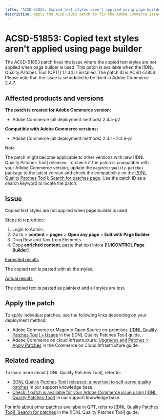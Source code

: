 ```yaml
---
title: "ACSD-51853: Copied text styles aren't applied using page builder"
description: Apply the ACSD-51853 patch to fix the Adobe Commerce issue where the copied text styles are not applied when page builder is used.
---
```

# ACSD-51853: Copied text styles aren't applied using page builder

The ACSD-51853 patch fixes the issue where the copied text styles are not applied when page builder is used. This patch is available when the [!DNL Quality Patches Tool (QPT)] 1.1.34 is installed. The patch ID is ACSD-51853. Please note that the issue is scheduled to be fixed in Adobe Commerce 2.4.7.

## Affected products and versions

**The patch is created for Adobe Commerce version:**

* Adobe Commerce (all deployment methods) 2.4.5-p2

**Compatible with Adobe Commerce versions:**

* Adobe Commerce (all deployment methods) 2.4.1 - 2.4.6-p1

>[!NOTE]
>
>The patch might become applicable to other versions with new [!DNL Quality Patches Tool] releases. To check if the patch is compatible with your Adobe Commerce version, update the `magento/quality-patches` package to the latest version and check the compatibility on the [[!DNL Quality Patches Tool]: Search for patches page](https://experienceleague.adobe.com/tools/commerce-quality-patches/index.html). Use the patch ID as a search keyword to locate the patch.

## Issue

Copied text styles are not applied when page builder is used

<u>Steps to reproduce</u>:

1. Login to Admin.
1. Go to > **content** > **pages** > **Open any page** > **Edit with Page Builder**
1. Drag Row and *Text* from Elements.
1. Copy **enriched content**, paste that text into a **[!UICONTROL Page Builder]**

<u>Expected results</u>

The copied text is pasted with all the styles.

<u>Actual results</u>

The copied text is pasted as plaintext and all styles are lost.

## Apply the patch

To apply individual patches, use the following links depending on your deployment method:

* Adobe Commerce or Magento Open Source on-premises: [[!DNL Quality Patches Tool] > Usage](https://experienceleague.adobe.com/docs/commerce-operations/tools/quality-patches-tool/usage.html) in the [!DNL Quality Patches Tool] guide.
* Adobe Commerce on cloud infrastructure: [Upgrades and Patches > Apply Patches](https://experienceleague.adobe.com/docs/commerce-cloud-service/user-guide/develop/upgrade/apply-patches.html) in the Commerce on Cloud Infrastructure guide.

## Related reading

To learn more about [!DNL Quality Patches Tool], refer to:

* [[!DNL Quality Patches Tool] released: a new tool to self-serve quality patches](/help/announcements/adobe-commerce-announcements/magento-quality-patches-released-new-tool-to-self-serve-quality-patches.md) in our support knowledge base.
* [Check if patch is available for your Adobe Commerce issue using [!DNL Quality Patches Tool]](/help/support-tools/patches-available-in-qpt-tool/check-patch-for-magento-issue-with-magento-quality-patches.md) in our support knowledge base.

For info about other patches available in QPT, refer to [[!DNL Quality Patches Tool]: Search for patches](https://experienceleague.adobe.com/tools/commerce-quality-patches/index.html) in the [!DNL Quality Patches Tool] guide.